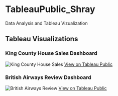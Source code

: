 # TableauPublic_Shray
Data Analysis and Tableau Vizualization

## Tableau Visualizations

### King County House Sales Dashboard
![King County House Sales](image_file_name.png)
[View on Tableau Public](https://public.tableau.com/path_to_your_viz)

### British Airways Review Dashboard
![British Airways Review](image_file_name.png)
[View on Tableau Public](https://public.tableau.com/path_to_your_other_viz)
